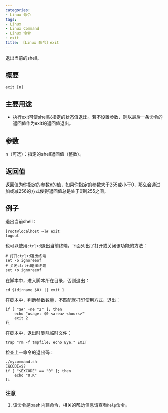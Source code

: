 ```yaml
---
categories:
- Linux 命令
tags:
- Linux
- Linux Command
- Linux 命令
- exit
title: 【Linux 命令】exit
---
```


退出当前的shell。

## 概要

```shell
exit [n]
```

## 主要用途

- 执行exit可使shell以指定的状态值退出。若不设置参数，则以最后一条命令的返回值作为exit的返回值退出。

## 参数

n（可选）：指定的shell返回值（整数）。

## 返回值

返回值为你指定的参数n的值，如果你指定的参数大于255或小于0，那么会通过加或减256的方式使得返回值总是处于0到255之间。

## 例子

退出当前shell：

```shell
[root@localhost ~]# exit
logout
```

也可以使用`ctrl+d`退出当前终端，下面列出了打开或关闭该功能的方法：

```shell
# 打开ctrl+d退出终端
set -o ignoreeof
# 关闭ctrl+d退出终端
set +o ignoreeof
```

在脚本中，进入脚本所在目录，否则退出：

```shell
cd $(dirname $0) || exit 1
```

在脚本中，判断参数数量，不匹配就打印使用方式，退出：

```shell
if [ "$#" -ne "2" ]; then
    echo "usage: $0 <area> <hours>"
    exit 2
fi
```

在脚本中，退出时删除临时文件：

```shell
trap "rm -f tmpfile; echo Bye." EXIT
```

检查上一命令的退出码：

```shell
./mycommand.sh
EXCODE=$?
if [ "$EXCODE" == "0" ]; then
    echo "O.K"
fi
```

### 注意

1.	该命令是bash内建命令，相关的帮助信息请查看`help`命令。

<!-- Linux命令行搜索引擎：https://jaywcjlove.github.io/linux-command/ -->
